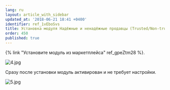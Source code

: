 ```yaml
---
lang: ru
layout: article_with_sidebar
updated_at: '2018-06-21 18:41 +0400'
identifier: ref_1vEboSvs
title: Установка модуля Надёжные и ненадёжные продавцы (Trusted/Non-trusted vendors)
order: 450
published: true
---
```

{% link "Установите модуль из маркетплейса" ref_gpeZtm28 %}.

![4.jpg]({{site.baseurl}}/attachments/ref_1vEboSvs/4.jpg)

Сразу после установки модуль активирован и не требует настройки.

![5.jpg]({{site.baseurl}}/attachments/ref_1vEboSvs/5.jpg)
